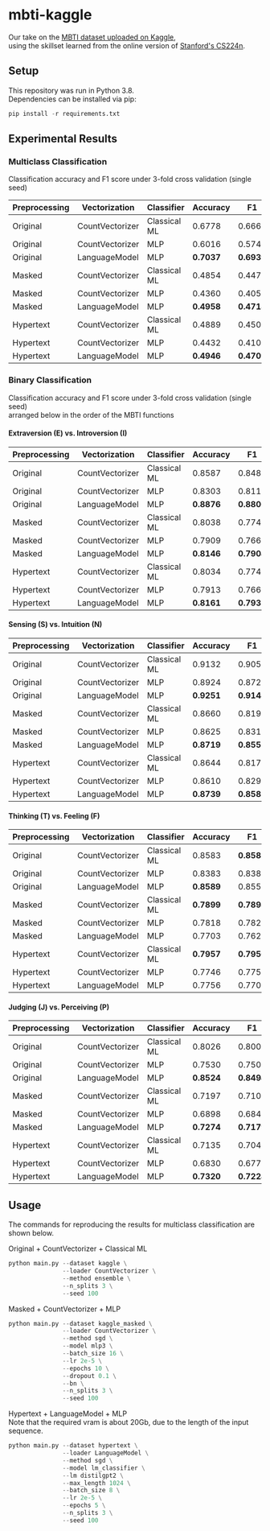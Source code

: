 # mbti-kaggle

Our take on the [MBTI dataset uploaded on Kaggle](https://www.kaggle.com/datasnaek/mbti-type),  
using the skillset learned from the online version of [Stanford's CS224n](http://web.stanford.edu/class/cs224n/).


## Setup

This repository was run in Python 3.8.  
Dependencies can be installed via pip:
```python
pip install -r requirements.txt
```


## Experimental Results

### Multiclass Classification

Classification accuracy and F1 score under 3-fold cross validation (single seed)

| Preprocessing | Vectorization | Classifier | Accuracy | F1 | 
|---|---|---|---|---|
| Original  | CountVectorizer    | Classical ML | 0.6778        | 0.6665        |
| Original  | CountVectorizer    | MLP          | 0.6016        | 0.5747        |
| Original  | LanguageModel      | MLP          | **0.7037**    | **0.6939**    |
| Masked    | CountVectorizer    | Classical ML | 0.4854        | 0.4476        |
| Masked    | CountVectorizer    | MLP          | 0.4360        | 0.4058        |
| Masked    | LanguageModel      | MLP          | **0.4958**    | **0.4718**    |
| Hypertext | CountVectorizer    | Classical ML | 0.4889        | 0.4508        |
| Hypertext | CountVectorizer    | MLP          | 0.4432        | 0.4107        |
| Hypertext | LanguageModel      | MLP          | **0.4946**    | **0.4709**    |


### Binary Classification

Classification accuracy and F1 score under 3-fold cross validation (single seed)  
arranged below in the order of the MBTI functions


#### Extraversion (E) vs. Introversion (I)

| Preprocessing | Vectorization | Classifier | Accuracy | F1 | 
|---|---|---|---|---|
| Original  | CountVectorizer    | Classical ML | 0.8587        | 0.8489        |
| Original  | CountVectorizer    | MLP          | 0.8303        | 0.8119        |
| Original  | LanguageModel      | MLP          | **0.8876**    | **0.8800**    |
| Masked    | CountVectorizer    | Classical ML | 0.8038        | 0.7747        |
| Masked    | CountVectorizer    | MLP          | 0.7909        | 0.7660        |
| Masked    | LanguageModel      | MLP          | **0.8146**    | **0.7904**    |
| Hypertext | CountVectorizer    | Classical ML | 0.8034        | 0.7745        |
| Hypertext | CountVectorizer    | MLP          | 0.7913        | 0.7664        |
| Hypertext | LanguageModel      | MLP          | **0.8161**    | **0.7937**    |


#### Sensing (S) vs. Intuition (N)

| Preprocessing | Vectorization | Classifier | Accuracy | F1 | 
|---|---|---|---|---|
| Original  | CountVectorizer    | Classical ML | 0.9132        | 0.9050        |
| Original  | CountVectorizer    | MLP          | 0.8924        | 0.8720        |
| Original  | LanguageModel      | MLP          | **0.9251**    | **0.9148**    |
| Masked    | CountVectorizer    | Classical ML | 0.8660        | 0.8193        |
| Masked    | CountVectorizer    | MLP          | 0.8625        | 0.8313        |
| Masked    | LanguageModel      | MLP          | **0.8719**    | **0.8557**    |
| Hypertext | CountVectorizer    | Classical ML | 0.8644        | 0.8178        |
| Hypertext | CountVectorizer    | MLP          | 0.8610        | 0.8290        |
| Hypertext | LanguageModel      | MLP          | **0.8739**    | **0.8581**    |


#### Thinking (T) vs. Feeling (F)

| Preprocessing | Vectorization | Classifier | Accuracy | F1 | 
|---|---|---|---|---|
| Original  | CountVectorizer    | Classical ML | 0.8583        | **0.8583**    |
| Original  | CountVectorizer    | MLP          | 0.8383        | 0.8389        |
| Original  | LanguageModel      | MLP          | **0.8589**    | 0.8557        |
| Masked    | CountVectorizer    | Classical ML | **0.7899**    | **0.7898**    |
| Masked    | CountVectorizer    | MLP          | 0.7818        | 0.7827        |
| Masked    | LanguageModel      | MLP          | 0.7703        | 0.7622        |
| Hypertext | CountVectorizer    | Classical ML | **0.7957**    | **0.7956**    |
| Hypertext | CountVectorizer    | MLP          | 0.7746        | 0.7756        |
| Hypertext | LanguageModel      | MLP          | 0.7756        | 0.7706        |


#### Judging (J) vs. Perceiving (P)

| Preprocessing | Vectorization | Classifier | Accuracy | F1 | 
|---|---|---|---|---|
| Original  | CountVectorizer    | Classical ML | 0.8026        | 0.8008        |
| Original  | CountVectorizer    | MLP          | 0.7530        | 0.7501        |
| Original  | LanguageModel      | MLP          | **0.8524**    | **0.8494**    |
| Masked    | CountVectorizer    | Classical ML | 0.7197        | 0.7104        |
| Masked    | CountVectorizer    | MLP          | 0.6898        | 0.6848        |
| Masked    | LanguageModel      | MLP          | **0.7274**    | **0.7179**    |
| Hypertext | CountVectorizer    | Classical ML | 0.7135        | 0.7047        |
| Hypertext | CountVectorizer    | MLP          | 0.6830        | 0.6772        |
| Hypertext | LanguageModel      | MLP          | **0.7320**    | **0.7224**    |


## Usage

The commands for reproducing the results for multiclass classification are shown below.

Original + CountVectorizer + Classical ML
```python
python main.py --dataset kaggle \
               --loader CountVectorizer \
               --method ensemble \
               --n_splits 3 \
               --seed 100
```

Masked + CountVectorizer + MLP
```python
python main.py --dataset kaggle_masked \
               --loader CountVectorizer \
               --method sgd \
               --model mlp3 \
               --batch_size 16 \
               --lr 2e-5 \
               --epochs 10 \
               --dropout 0.1 \
               --bn \
               --n_splits 3 \
               --seed 100
```

Hypertext + LanguageModel + MLP  
Note that the required vram is about 20Gb, due to the length of the input sequence.
```python
python main.py --dataset hypertext \
               --loader LanguageModel \
               --method sgd \
               --model lm_classifier \
               --lm distilgpt2 \
               --max_length 1024 \
               --batch_size 8 \
               --lr 2e-5 \
               --epochs 5 \
               --n_splits 3 \
               --seed 100
```
